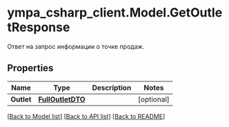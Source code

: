 # ympa_csharp_client.Model.GetOutletResponse
Ответ на запрос информации о точке продаж.

## Properties

Name | Type | Description | Notes
------------ | ------------- | ------------- | -------------
**Outlet** | [**FullOutletDTO**](FullOutletDTO.md) |  | [optional] 

[[Back to Model list]](../README.md#documentation-for-models) [[Back to API list]](../README.md#documentation-for-api-endpoints) [[Back to README]](../README.md)

